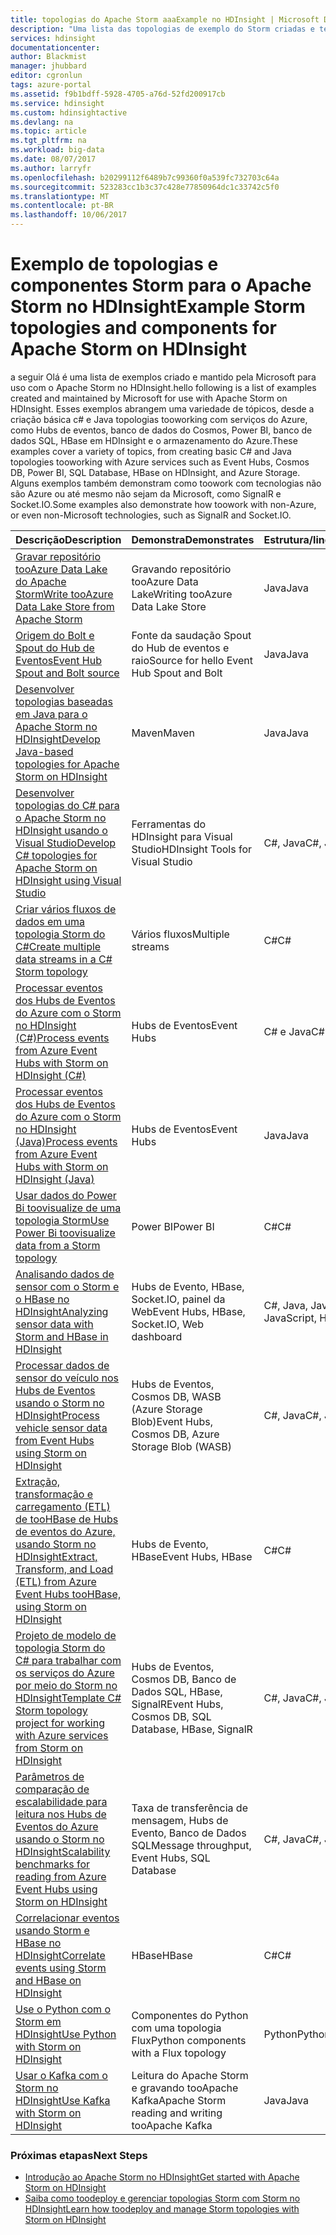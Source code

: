 ```yaml
---
title: topologias do Apache Storm aaaExample no HDInsight | Microsoft Docs
description: "Uma lista das topologias de exemplo do Storm criadas e testadas com o Apache Storm no HDInsight, incluindo topologias básicas C# e Java e trabalho com os Hubs de Eventos."
services: hdinsight
documentationcenter: 
author: Blackmist
manager: jhubbard
editor: cgronlun
tags: azure-portal
ms.assetid: f9b1bdff-5928-4705-a76d-52fd200917cb
ms.service: hdinsight
ms.custom: hdinsightactive
ms.devlang: na
ms.topic: article
ms.tgt_pltfrm: na
ms.workload: big-data
ms.date: 08/07/2017
ms.author: larryfr
ms.openlocfilehash: b20299112f6489b7c99360f0a539fc732703c64a
ms.sourcegitcommit: 523283cc1b3c37c428e77850964dc1c33742c5f0
ms.translationtype: MT
ms.contentlocale: pt-BR
ms.lasthandoff: 10/06/2017
---
```

# <a name="example-storm-topologies-and-components-for-apache-storm-on-hdinsight"></a><span data-ttu-id="ee4d6-103">Exemplo de topologias e componentes Storm para o Apache Storm no HDInsight</span><span class="sxs-lookup"><span data-stu-id="ee4d6-103">Example Storm topologies and components for Apache Storm on HDInsight</span></span>

<span data-ttu-id="ee4d6-104">a seguir Olá é uma lista de exemplos criado e mantido pela Microsoft para uso com o Apache Storm no HDInsight.</span><span class="sxs-lookup"><span data-stu-id="ee4d6-104">hello following is a list of examples created and maintained by Microsoft for use with Apache Storm on HDInsight.</span></span> <span data-ttu-id="ee4d6-105">Esses exemplos abrangem uma variedade de tópicos, desde a criação básica c# e Java topologias tooworking com serviços do Azure, como Hubs de eventos, banco de dados do Cosmos, Power BI, banco de dados SQL, HBase em HDInsight e o armazenamento do Azure.</span><span class="sxs-lookup"><span data-stu-id="ee4d6-105">These examples cover a variety of topics, from creating basic C# and Java topologies tooworking with Azure services such as Event Hubs, Cosmos DB, Power BI, SQL Database, HBase on HDInsight, and Azure Storage.</span></span> <span data-ttu-id="ee4d6-106">Alguns exemplos também demonstram como toowork com tecnologias não são Azure ou até mesmo não sejam da Microsoft, como SignalR e Socket.IO.</span><span class="sxs-lookup"><span data-stu-id="ee4d6-106">Some examples also demonstrate how toowork with non-Azure, or even non-Microsoft technologies, such as SignalR and Socket.IO.</span></span>

| <span data-ttu-id="ee4d6-107">Descrição</span><span class="sxs-lookup"><span data-stu-id="ee4d6-107">Description</span></span> | <span data-ttu-id="ee4d6-108">Demonstra</span><span class="sxs-lookup"><span data-stu-id="ee4d6-108">Demonstrates</span></span> | <span data-ttu-id="ee4d6-109">Estrutura/linguagem</span><span class="sxs-lookup"><span data-stu-id="ee4d6-109">Language/Framework</span></span> |
|:--- |:--- |:--- |
| [<span data-ttu-id="ee4d6-110">Gravar repositório tooAzure Data Lake do Apache Storm</span><span class="sxs-lookup"><span data-stu-id="ee4d6-110">Write tooAzure Data Lake Store from Apache Storm</span></span>](hdinsight-storm-write-data-lake-store.md) |<span data-ttu-id="ee4d6-111">Gravando repositório tooAzure Data Lake</span><span class="sxs-lookup"><span data-stu-id="ee4d6-111">Writing tooAzure Data Lake Store</span></span> |<span data-ttu-id="ee4d6-112">Java</span><span class="sxs-lookup"><span data-stu-id="ee4d6-112">Java</span></span> |
| [<span data-ttu-id="ee4d6-113">Origem do Bolt e Spout do Hub de Eventos</span><span class="sxs-lookup"><span data-stu-id="ee4d6-113">Event Hub Spout and Bolt source</span></span>](https://github.com/apache/storm/tree/master/external/storm-eventhubs) |<span data-ttu-id="ee4d6-114">Fonte da saudação Spout do Hub de eventos e raio</span><span class="sxs-lookup"><span data-stu-id="ee4d6-114">Source for hello Event Hub Spout and Bolt</span></span> |<span data-ttu-id="ee4d6-115">Java</span><span class="sxs-lookup"><span data-stu-id="ee4d6-115">Java</span></span> |
| <span data-ttu-id="ee4d6-116">[Desenvolver topologias baseadas em Java para o Apache Storm no HDInsight][5797064f]</span><span class="sxs-lookup"><span data-stu-id="ee4d6-116">[Develop Java-based topologies for Apache Storm on HDInsight][5797064f]</span></span> |<span data-ttu-id="ee4d6-117">Maven</span><span class="sxs-lookup"><span data-stu-id="ee4d6-117">Maven</span></span> |<span data-ttu-id="ee4d6-118">Java</span><span class="sxs-lookup"><span data-stu-id="ee4d6-118">Java</span></span> |
| <span data-ttu-id="ee4d6-119">[Desenvolver topologias do C# para o Apache Storm no HDInsight usando o Visual Studio][16fce2d1]</span><span class="sxs-lookup"><span data-stu-id="ee4d6-119">[Develop C# topologies for Apache Storm on HDInsight using Visual Studio][16fce2d1]</span></span> |<span data-ttu-id="ee4d6-120">Ferramentas do HDInsight para Visual Studio</span><span class="sxs-lookup"><span data-stu-id="ee4d6-120">HDInsight Tools for Visual Studio</span></span> |<span data-ttu-id="ee4d6-121">C#, Java</span><span class="sxs-lookup"><span data-stu-id="ee4d6-121">C#, Java</span></span> |
| <span data-ttu-id="ee4d6-122">[Criar vários fluxos de dados em uma topologia Storm do C#][ec5a4064]</span><span class="sxs-lookup"><span data-stu-id="ee4d6-122">[Create multiple data streams in a C# Storm topology][ec5a4064]</span></span> |<span data-ttu-id="ee4d6-123">Vários fluxos</span><span class="sxs-lookup"><span data-stu-id="ee4d6-123">Multiple streams</span></span> |<span data-ttu-id="ee4d6-124">C#</span><span class="sxs-lookup"><span data-stu-id="ee4d6-124">C#</span></span> |
| <span data-ttu-id="ee4d6-125">[Processar eventos dos Hubs de Eventos do Azure com o Storm no HDInsight (C#)][844d1d81]</span><span class="sxs-lookup"><span data-stu-id="ee4d6-125">[Process events from Azure Event Hubs with Storm on HDInsight (C#)][844d1d81]</span></span> |<span data-ttu-id="ee4d6-126">Hubs de Eventos</span><span class="sxs-lookup"><span data-stu-id="ee4d6-126">Event Hubs</span></span> |<span data-ttu-id="ee4d6-127">C# e Java</span><span class="sxs-lookup"><span data-stu-id="ee4d6-127">C# and Java</span></span> |
| [<span data-ttu-id="ee4d6-128">Processar eventos dos Hubs de Eventos do Azure com o Storm no HDInsight (Java)</span><span class="sxs-lookup"><span data-stu-id="ee4d6-128">Process events from Azure Event Hubs with Storm on HDInsight (Java)</span></span>](hdinsight-storm-develop-java-event-hub-topology.md) |<span data-ttu-id="ee4d6-129">Hubs de Eventos</span><span class="sxs-lookup"><span data-stu-id="ee4d6-129">Event Hubs</span></span> |<span data-ttu-id="ee4d6-130">Java</span><span class="sxs-lookup"><span data-stu-id="ee4d6-130">Java</span></span> |
| <span data-ttu-id="ee4d6-131">[Usar dados do Power Bi toovisualize de uma topologia Storm][94d15238]</span><span class="sxs-lookup"><span data-stu-id="ee4d6-131">[Use Power Bi toovisualize data from a Storm topology][94d15238]</span></span> |<span data-ttu-id="ee4d6-132">Power BI</span><span class="sxs-lookup"><span data-stu-id="ee4d6-132">Power BI</span></span> |<span data-ttu-id="ee4d6-133">C#</span><span class="sxs-lookup"><span data-stu-id="ee4d6-133">C#</span></span> |
| <span data-ttu-id="ee4d6-134">[Analisando dados de sensor com o Storm e o HBase no HDInsight][ab894747]</span><span class="sxs-lookup"><span data-stu-id="ee4d6-134">[Analyzing sensor data with Storm and HBase in HDInsight][ab894747]</span></span> |<span data-ttu-id="ee4d6-135">Hubs de Evento, HBase, Socket.IO, painel da Web</span><span class="sxs-lookup"><span data-stu-id="ee4d6-135">Event Hubs, HBase, Socket.IO, Web dashboard</span></span> |<span data-ttu-id="ee4d6-136">C#, Java, JavaScript, HTML</span><span class="sxs-lookup"><span data-stu-id="ee4d6-136">C#, Java, JavaScript, HTML</span></span> |
| <span data-ttu-id="ee4d6-137">[Processar dados de sensor do veículo nos Hubs de Eventos usando o Storm no HDInsight][246ee964]</span><span class="sxs-lookup"><span data-stu-id="ee4d6-137">[Process vehicle sensor data from Event Hubs using Storm on HDInsight][246ee964]</span></span> |<span data-ttu-id="ee4d6-138">Hubs de Eventos, Cosmos DB, WASB (Azure Storage Blob)</span><span class="sxs-lookup"><span data-stu-id="ee4d6-138">Event Hubs, Cosmos DB, Azure Storage Blob (WASB)</span></span> |<span data-ttu-id="ee4d6-139">C#, Java</span><span class="sxs-lookup"><span data-stu-id="ee4d6-139">C#, Java</span></span> |
| <span data-ttu-id="ee4d6-140">[Extração, transformação e carregamento (ETL) de tooHBase de Hubs de eventos do Azure, usando Storm no HDInsight][b4b68194]</span><span class="sxs-lookup"><span data-stu-id="ee4d6-140">[Extract, Transform, and Load (ETL) from Azure Event Hubs tooHBase, using Storm on HDInsight][b4b68194]</span></span> |<span data-ttu-id="ee4d6-141">Hubs de Evento, HBase</span><span class="sxs-lookup"><span data-stu-id="ee4d6-141">Event Hubs, HBase</span></span> |<span data-ttu-id="ee4d6-142">C#</span><span class="sxs-lookup"><span data-stu-id="ee4d6-142">C#</span></span> |
| <span data-ttu-id="ee4d6-143">[Projeto de modelo de topologia Storm do C# para trabalhar com os serviços do Azure por meio do Storm no HDInsight][ce0c02a2]</span><span class="sxs-lookup"><span data-stu-id="ee4d6-143">[Template C# Storm topology project for working with Azure services from Storm on HDInsight][ce0c02a2]</span></span> |<span data-ttu-id="ee4d6-144">Hubs de Eventos, Cosmos DB, Banco de Dados SQL, HBase, SignalR</span><span class="sxs-lookup"><span data-stu-id="ee4d6-144">Event Hubs, Cosmos DB, SQL Database, HBase, SignalR</span></span> |<span data-ttu-id="ee4d6-145">C#, Java</span><span class="sxs-lookup"><span data-stu-id="ee4d6-145">C#, Java</span></span> |
| <span data-ttu-id="ee4d6-146">[Parâmetros de comparação de escalabilidade para leitura nos Hubs de Eventos do Azure usando o Storm no HDInsight][d6c540e3]</span><span class="sxs-lookup"><span data-stu-id="ee4d6-146">[Scalability benchmarks for reading from Azure Event Hubs using Storm on HDInsight][d6c540e3]</span></span> |<span data-ttu-id="ee4d6-147">Taxa de transferência de mensagem, Hubs de Evento, Banco de Dados SQL</span><span class="sxs-lookup"><span data-stu-id="ee4d6-147">Message throughput, Event Hubs, SQL Database</span></span> |<span data-ttu-id="ee4d6-148">C#, Java</span><span class="sxs-lookup"><span data-stu-id="ee4d6-148">C#, Java</span></span> |
| [<span data-ttu-id="ee4d6-149">Correlacionar eventos usando Storm e HBase no HDInsight</span><span class="sxs-lookup"><span data-stu-id="ee4d6-149">Correlate events using Storm and HBase on HDInsight</span></span>](hdinsight-storm-correlation-topology.md) |<span data-ttu-id="ee4d6-150">HBase</span><span class="sxs-lookup"><span data-stu-id="ee4d6-150">HBase</span></span> |<span data-ttu-id="ee4d6-151">C#</span><span class="sxs-lookup"><span data-stu-id="ee4d6-151">C#</span></span> |
| [<span data-ttu-id="ee4d6-152">Use o Python com o Storm em HDInsight</span><span class="sxs-lookup"><span data-stu-id="ee4d6-152">Use Python with Storm on HDInsight</span></span>](hdinsight-storm-develop-python-topology.md) |<span data-ttu-id="ee4d6-153">Componentes do Python com uma topologia Flux</span><span class="sxs-lookup"><span data-stu-id="ee4d6-153">Python components with a Flux topology</span></span> |<span data-ttu-id="ee4d6-154">Python</span><span class="sxs-lookup"><span data-stu-id="ee4d6-154">Python</span></span> |
| [<span data-ttu-id="ee4d6-155">Usar o Kafka com o Storm no HDInsight</span><span class="sxs-lookup"><span data-stu-id="ee4d6-155">Use Kafka with Storm on HDInsight</span></span>](hdinsight-apache-storm-with-kafka.md) | <span data-ttu-id="ee4d6-156">Leitura do Apache Storm e gravando tooApache Kafka</span><span class="sxs-lookup"><span data-stu-id="ee4d6-156">Apache Storm reading and writing tooApache Kafka</span></span> | <span data-ttu-id="ee4d6-157">Java</span><span class="sxs-lookup"><span data-stu-id="ee4d6-157">Java</span></span> |

### <a name="next-steps"></a><span data-ttu-id="ee4d6-158">Próximas etapas</span><span class="sxs-lookup"><span data-stu-id="ee4d6-158">Next Steps</span></span>

* <span data-ttu-id="ee4d6-159">[Introdução ao Apache Storm no HDInsight][2b8c3488]</span><span class="sxs-lookup"><span data-stu-id="ee4d6-159">[Get started with Apache Storm on HDInsight][2b8c3488]</span></span>
* <span data-ttu-id="ee4d6-160">[Saiba como toodeploy e gerenciar topologias Storm com Storm no HDInsight][6eb0d3b8]</span><span class="sxs-lookup"><span data-stu-id="ee4d6-160">[Learn how toodeploy and manage Storm topologies with Storm on HDInsight][6eb0d3b8]</span></span>

[2b8c3488]: hdinsight-apache-storm-tutorial-get-started-linux.md "Saiba como toocreate uma profusão de cluster HDInsight e uso Olá topologias de exemplo do painel Storm toodeploy."
[6eb0d3b8]: hdinsight-storm-deploy-monitor-topology.md "Saiba como toodeploy e gerenciar topologias usando Olá baseado na web profusão de painel e profusão de interface do usuário ou ferramentas do HDInsight Olá para o Visual Studio."
[16fce2d1]: hdinsight-storm-develop-csharp-visual-studio-topology.md "Saiba como topologias de C# Storm toocreate usando Olá ferramentas HDInsight para Visual Studio."
[5797064f]: hdinsight-storm-develop-java-topology.md "Saiba como topologias de profusão de toocreate em Java, usando o Maven, criando uma topologia de wordcount básico."
[94d15238]: hdinsight-storm-power-bi-topology.md "Demonstra como toowrite dados tooPower BI de uma topologia de c#, em seguida, criar um gráfico e o painel de dados de saudação."
[ec5a4064]: https://github.com/Blackmist/csharp-storm-example "Demonstra uma topologia Storm básica que executa uma contagem de palavras, implementada em C#. Isso também demonstra como toocreate vários fluxos de dados dentro de uma topologia c#."
[844d1d81]: hdinsight-storm-develop-csharp-event-hub-topology.md "Saiba como tooread e gravar dados de Hubs de eventos do Azure com Storm no HDInsight."
[ab894747]: hdinsight-storm-sensor-data-analysis.md "Saiba como visualizá-la usando D3.js toouse Apache Storm no HDInsight tooprocess os dados do sensor de Hubs de eventos do Azure e (opcionalmente), armazene-a tooHBase."
[246ee964]: https://github.com/hdinsight/hdinsight-storm-examples/blob/master/IotExample/README.md "Saiba como a toouse mensagens de tooread de topologia uma profusão de Hubs de eventos do Azure, leia os documentos do banco de dados do Azure Cosmos para fazer referência a dados e salvar dados tooAzure armazenamento."
[d6c540e3]: https://github.com/hdinsight/hdinsight-storm-examples/blob/master/EventCountExample "Várias topologias toodemonstrate taxa de transferência ao ler de Hubs de eventos do Azure e armazenar tooSQL banco de dados usando o Apache Storm no HDInsight."
[b4b68194]: https://github.com/hdinsight/hdinsight-storm-examples/blob/master/RealTimeETLExample "Saiba como Hubs de eventos do Azure, agregação e transformar dados tooread Olá dados, em seguida, armazenam tooHBase no HDInsight."
[ce0c02a2]: https://github.com/hdinsight/hdinsight-storm-examples/tree/master/templates/HDInsightStormExamples "Este projeto contém modelos para toointeract spouts, parafusos e topologias com vários serviços do Azure, como Hubs de eventos, Cosmos banco de dados e banco de dados SQL."

